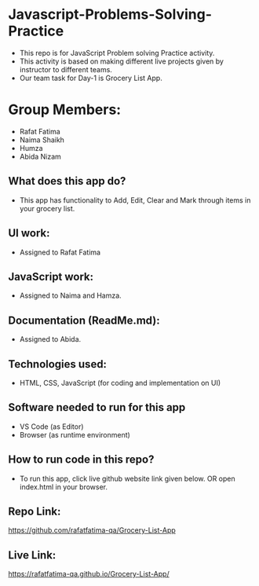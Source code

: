 # Javascript-Problems-Solving-Practice
- This repo is for JavaScript Problem solving Practice activity.
- This activity is based on making different live projects given by instructor to different teams.
- Our team task for Day-1 is Grocery List App.

# Group Members:
- Rafat Fatima
- Naima Shaikh
- Humza
- Abida Nizam

## What does this app do?
- This app has functionality to Add, Edit, Clear and Mark through items in your grocery list.
## UI work:
- Assigned to Rafat Fatima
## JavaScript work:
- Assigned to Naima and Hamza.
## Documentation (ReadMe.md):
- Assigned to Abida.
## Technologies used:
- HTML, CSS, JavaScript (for coding and implementation on UI)
## Software needed to run for this app
- VS Code (as Editor)
- Browser (as runtime environment)
## How to run code in this repo?
- To run this app, click live github website link given below. OR
open index.html in your browser.
## Repo Link:
https://github.com/rafatfatima-qa/Grocery-List-App

## Live Link:
https://rafatfatima-qa.github.io/Grocery-List-App/